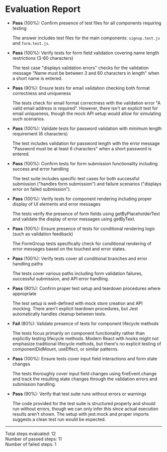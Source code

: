# Evaluation Report

- **Pass** (100%): Confirm presence of test files for all components requiring testing
  
  The answer includes test files for the main components: `signup.test.js` and `form.test.js`.

- **Pass** (100%): Verify tests for form field validation covering name length restrictions (3-60 characters)
  
  The test case "displays validation errors" checks for the validation message "Name must be between 3 and 60 characters in length" when a short name is entered.

- **Pass** (90%): Ensure tests for email validation checking both format correctness and uniqueness
  
  The tests check for email format correctness with the validation error "A valid email address is required". However, there isn't an explicit test for email uniqueness, though the mock API setup would allow for simulating such scenarios.

- **Pass** (100%): Validate tests for password validation with minimum length requirement (6 characters)
  
  The test includes validation for password length with the error message "Password must be at least 6 characters" when a short password is entered.

- **Pass** (100%): Confirm tests for form submission functionality including success and error handling
  
  The test suite includes specific test cases for both successful submission ("handles form submission") and failure scenarios ("displays error on failed submission").

- **Pass** (100%): Verify tests for component rendering including proper display of UI elements and error messages
  
  The tests verify the presence of form fields using getByPlaceholderText and validate the display of error messages using getByText.

- **Pass** (100%): Ensure presence of tests for conditional rendering logic (such as validation feedback)
  
  The FormGroup tests specifically check for conditional rendering of error messages based on the touched and error states.

- **Pass** (100%): Verify tests cover all conditional branches and error handling paths
  
  The tests cover various paths including form validation failures, successful submission, and API error handling.

- **Pass** (90%): Confirm proper test setup and teardown procedures where appropriate
  
  The test setup is well-defined with mock store creation and API mocking. There aren't explicit teardown procedures, but Jest automatically handles cleanup between tests.

- **Fail** (80%): Validate presence of tests for component lifecycle methods
  
  The tests focus primarily on component functionality rather than explicitly testing lifecycle methods. Modern React with hooks might not emphasize traditional lifecycle methods, but there's no explicit testing of componentDidMount, useEffect, or similar patterns.

- **Pass** (100%): Ensure tests cover input field interactions and form state changes
  
  The tests thoroughly cover input field changes using fireEvent.change and track the resulting state changes through the validation errors and submission handling.

- **Pass** (90%): Verify that test suite runs without errors or warnings
  
  The code provided for the test suite is structured properly and should run without errors, though we can only infer this since actual execution results aren't shown. The setup with jest.mock and proper imports suggests a clean test run would be expected.

---

Total steps evaluated: 12  
Number of passed steps: 11  
Number of failed steps: 1